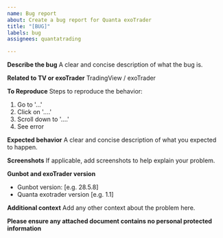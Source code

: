 ```yaml
---
name: Bug report
about: Create a bug report for Quanta exoTrader
title: "[BUG]"
labels: bug
assignees: quantatrading

---
```


**Describe the bug**
A clear and concise description of what the bug is.

**Related to TV or exoTrader**
TradingView / exoTrader

**To Reproduce**
Steps to reproduce the behavior:
1. Go to '...'
2. Click on '....'
3. Scroll down to '....'
4. See error

**Expected behavior**
A clear and concise description of what you expected to happen.

**Screenshots**
If applicable, add screenshots to help explain your problem.

**Gunbot and exoTrader version**
 - Gunbot version: [e.g. 28.5.8]
 - Quanta exotrader version [e.g. 1.1]

**Additional context**
Add any other context about the problem here.

**Please ensure any attached document contains no personal protected information**
